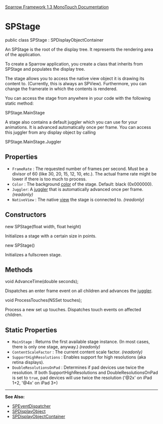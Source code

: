 [Sparrow Framework 1.3 MonoTouch Documentation](../index.md) 
# SPStage

  public class SPStage : SPDisplayObjectContainer
  
An SPStage is the root of the display tree. It represents the rendering area of the application.
 
To create a Sparrow application, you create a class that inherits from SPStage and populates the display tree.
 
The stage allows you to access the native view object it is drawing its content to. (Currently, this is always an SPView). Furthermore, you can change the framerate in which the contents is rendered.
 
You can access the stage from anywhere in your code with the following static method:

  SPStage.MainStage
 
A stage also contains a default juggler which you can use for your animations. It is advanced automatically once per frame. You can access this juggler from any display object by calling
 
  SPStage.MainStage.Juggler

## Properties

 - `FrameRate` : The requested number of frames per second. Must be a divisor of 60 (like 30, 20, 15, 12, 10, etc.). The actual frame rate might be lower if there is too much to process.
 - `Color` : The background [color](SPColor.md) of the stage. Default: black (0x000000).
 - `Juggler`: A [juggler](SPJuggler.md) that is automatically advanced once per frame. *(readonly)*
 - `NativeView` : The native [view](SPView.md) the stage is connected to. *(readonly)*

## Constructors

  new SPStage(float width, float height)
  
Initializes a stage with a certain size in points.

  new SPStage()
  
Initializes a fullscreen stage.

## Methods

  void AdvanceTime(double seconds);

Dispatches an enter frame event on all children and advances the [juggler](SPJuggler.md).

  void ProcessTouches(NSSet touches);

Process a new set up touches. Dispatches touch events on affected children.

## Static Properties

 - `MainStage` : Returns the first available stage instance. (In most cases, there is only one stage, anyway.) *(readonly)*
 - `ContentScaleFactor` : The current content scale factor. *(readonly)*
 - `SupportHighResolutions` : Enables support for high resolutions (aka retina displays).
 - `DoubleResolutionsOnPad` : Determines if pad devices use twice the resolution. If both SupportHighResolutions and DoubleResolutionsOnPad is set to `true`, pad devices will use twice the resolution ('@2x' on iPad 1+2, '@4x' on iPad 3+)

---

**See Also:**

 - [SPEventDispatcher](SPEventDispatcher.md)
 - [SPDisplayObject](SPDisplayObject.md)
 - [SPDisplayObjectContainer](SPDisplayObjectContainer.md)